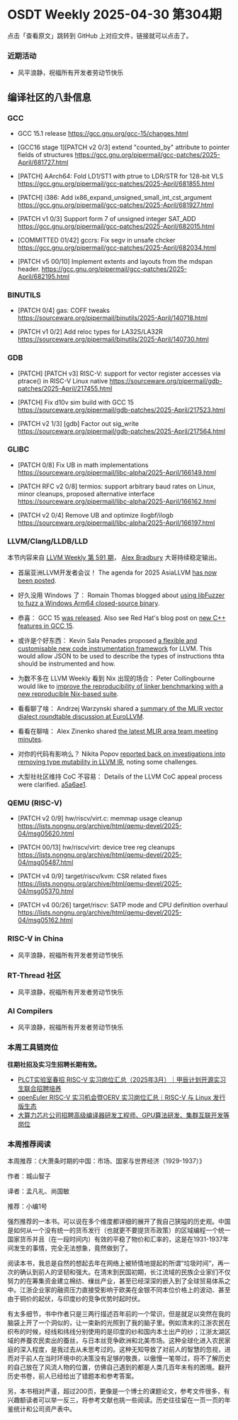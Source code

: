 # OSDT Weekly 2025-04-30 第304期

点击「查看原文」跳转到 GitHub 上对应文件，链接就可以点击了。

### 近期活动

- 风平浪静，祝福所有开发者劳动节快乐

## 编译社区的八卦信息

### GCC

- GCC 15.1 release
  https://gcc.gnu.org/gcc-15/changes.html

- [GCC16 stage 1][PATCH v2 0/3] extend "counted_by" attribute to pointer fields of structures
  https://gcc.gnu.org/pipermail/gcc-patches/2025-April/681727.html

- [PATCH] AArch64: Fold LD1/ST1 with ptrue to LDR/STR for 128-bit VLS
  https://gcc.gnu.org/pipermail/gcc-patches/2025-April/681855.html

- [PATCH] i386: Add ix86_expand_unsigned_small_int_cst_argument
  https://gcc.gnu.org/pipermail/gcc-patches/2025-April/681927.html

- [PATCH v1 0/3] Support form 7 of unsigned integer SAT_ADD
  https://gcc.gnu.org/pipermail/gcc-patches/2025-April/682015.html

- [COMMITTED 01/42] gccrs: Fix segv in unsafe chcker
  https://gcc.gnu.org/pipermail/gcc-patches/2025-April/682034.html

- [PATCH v5 00/10] Implement extents and layouts from the mdspan header.
  https://gcc.gnu.org/pipermail/gcc-patches/2025-April/682195.html

### BINUTILS

- [PATCH 0/4] gas: COFF tweaks
  https://sourceware.org/pipermail/binutils/2025-April/140718.html

- [PATCH v1 0/2] Add reloc types for LA32S/LA32R
  https://sourceware.org/pipermail/binutils/2025-April/140730.html

### GDB

- [PATCH] [PATCH v3] RISC-V: support for vector register accesses via ptrace() in RISC-V Linux native
  https://sourceware.org/pipermail/gdb-patches/2025-April/217455.html

- [PATCH] Fix d10v sim build with GCC 15
  https://sourceware.org/pipermail/gdb-patches/2025-April/217523.html

- [PATCH v2 1/3] [gdb] Factor out sig_write
  https://sourceware.org/pipermail/gdb-patches/2025-April/217564.html

### GLIBC

- [PATCH 0/8] Fix UB in math implementations
  https://sourceware.org/pipermail/libc-alpha/2025-April/166149.html

- [PATCH RFC v2 0/8] termios: support arbitrary baud rates on Linux, minor cleanups, proposed alternative interface
  https://sourceware.org/pipermail/libc-alpha/2025-April/166162.html

- [PATCH v2 0/4] Remove UB and optimize ilogbf/ilogb
  https://sourceware.org/pipermail/libc-alpha/2025-April/166197.html

### LLVM/Clang/LLDB/LLD

本节内容来自 [LLVM Weekly 第 591 期](http://llvmweekly.org/issue/591)，
[Alex Bradbury](https://www.linkedin.com/in/alex-bradbury/) 大哥持续稳定输出。

* 首届亚洲LLVM开发者会议！ The agenda for 2025 AsiaLLVM [has now been posted](https://discourse.llvm.org/t/2025-asiallvm-agenda/86081).

* 好久没用 Windows 了： Romain Thomas blogged about [using libFuzzer to fuzz a Windows Arm64 closed-source binary](https://www.romainthomas.fr/post/25-04-windows-arm64-qbdi-fuzzing/).

* 恭喜： GCC 15 [was released](https://gcc.gnu.org/gcc-15/changes.html). Also see Red Hat's blog post on [new C++ features in GCC 15](https://developers.redhat.com/articles/2025/04/24/new-c-features-gcc-15).

* 或许是个好东西： Kevin Sala Penades proposed [a flexible and customisable new code instrumentation framework](https://discourse.llvm.org/t/rfc-introducing-instrumentor-easily-customizable-code-instrumentation/86020) for LLVM. This would allow JSON to be used to describe the types of instructions thta should be instrumented and how.

* 为数不多在 LLVM Weekly 看到 Nix 出现的场合： Peter Collingbourne would like to [improve the reproducibility of linker benchmarking with a new reproducible Nix-based suite](https://discourse.llvm.org/t/improving-the-reproducibility-of-linker-benchmarking/86057).

* 看看聊了啥： Andrzej Warzynski shared a [summary of the MLIR vector dialect roundtable discussion at EuroLLVM](https://discourse.llvm.org/t/vector-dialect-roundtable-eurollvm-2025-summary/85978).

* 看看在聊啥： Alex Zinenko shared [the latest MLIR area team meeting minutes](https://discourse.llvm.org/t/mlir-area-team-meeting-minutes-2025-04-24/86034).

* 对你的代码有影响么？ Nikita Popov [reported back on investigations into removing type mutability in LLVM IR](https://discourse.llvm.org/t/recursive-types/82707/9), noting some challenges.

* 大型社社区维持 CoC 不容易： Details of the LLVM CoC appeal process were clarified.
  [a5a6ae1](https://github.com/llvm/llvm-project/commit/a5a6ae12a4f3).

### QEMU (RISC-V)

- [PATCH v2 0/9] hw/riscv/virt.c: memmap usage cleanup
  https://lists.nongnu.org/archive/html/qemu-devel/2025-04/msg05620.html

- [PATCH 00/13] hw/riscv/virt: device tree reg cleanups
  https://lists.nongnu.org/archive/html/qemu-devel/2025-04/msg05487.html

- [PATCH v4 0/9] target/riscv/kvm: CSR related fixes
  https://lists.nongnu.org/archive/html/qemu-devel/2025-04/msg05370.html

- [PATCH v4 00/26] target/riscv: SATP mode and CPU definition overhaul
  https://lists.nongnu.org/archive/html/qemu-devel/2025-04/msg05162.html

### RISC-V in China

- 风平浪静，祝福所有开发者劳动节快乐

### RT-Thread 社区

- 风平浪静，祝福所有开发者劳动节快乐

### AI Compilers

- 风平浪静，祝福所有开发者劳动节快乐

### 本周工具链岗位

**往期社招及实习生招聘长期有效。**

- [PLCT实验室春招 RISC-V 实习岗位汇总（2025年3月）｜甲辰计划开源实习生联合招聘培养](https://mp.weixin.qq.com/s/no5v_YeGI3LUE7mYv5wUpQ)
- [openEuler RISC-V 实习机会暨OERV 实习岗位汇总｜RISC-V 与 Linux 发行版生态](https://mp.weixin.qq.com/s/87XEhORtte_iTTZqjinX2g)
- [大算力芯片公司招聘高级编译器研发工程师、GPU算法研发、集群互联开发等岗位](https://mp.weixin.qq.com/s/ONoNJ5jZmL794AdtlHrDuQ)

### 本周推荐阅读

本周推荐：《大萧条时期的中国：市场、国家与世界经济（1929-1937）》

作者：城山智子

译者：孟凡礼、尚国敏

推荐：小编1号

强烈推荐的一本书。可以说在多个维度都详细的展开了我自己狭隘的历史观。中国是如何从一个没有统一的货币发行（也就更不要提货币政策）的区域编程一个统一国家货币并且（在一段时间内）有效的平稳了物价和汇率的，这是在1931-1937年间发生的事情，完全无法想象，竟然做到了。

阅读本书，我总是自然的想起去年在网络上被矫情地提起的所谓“垃圾时间”，再一次的确认到前人的坚韧和强大。在清末到民国初期，长江流域的民族企业家们不仅努力的在筹集资金建立棉纺、缫丝产业，甚至已经深深的嵌入到了全球贸易体系之中。江浙企业家的融资压力直接受影响于欧美在金银不同本位价格上的波动、甚至由于铜价的起伏，与印度纱的竞争优势时起时伏。

有太多细节，书中作者只是三两行描述百年前的一个常识，但是就足以突然在我的脑袋上开了一个洞似的，让一束新的光照到了我的脑子里。例如清末的江浙农民在织布的时候，经线和纬线分别使用的是印度的纱和国内本土出产的纱；江浙太湖区域的养蚕农民卖出的蚕丝，与日本丝竞争欧洲和北美市场。这种全球化进入农民家庭的深入程度，是我过去从未思考过的。这种无知导致了对前人的智慧的忽视，进而对于前人在当时环境中的决策没有足够的敬畏，以傲慢一笔带过，将不了解历史的自己放在了风流人物的位置，仿佛自己遇到的都是人类几百年未有的困境。翻开历史书卷，前人已经给出了错题本和参考答案。

另，本书相对严谨，超过200页，更像是一个博士的课题论文，参考文件很多，有兴趣额读者可以举一反三，将参考文献也挑一些阅读。历史往往留在一页一页的年鉴统计和公司资产表中。
